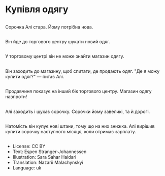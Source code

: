 # Купівля одягу

##
Сорочка Алі стара. Йому потрібна нова.

##
Він йде до торгового центру шукати новий одяг.

##
У торговому центрі він не може знайти магазин одягу.

##
Він заходить до магазину, щоб спитати, де продають одяг. "Де я можу купити одяг?" — питає Алі.

##
Продавчиня показує на інший бік торгового центру. Магазин одягу навпроти!

##
Алі заходить і шукає сорочку. Сорочки йому завеликі, та й дорогі.

##
Натомість він купує нові штани, тому що на них знижка. Алі вирішив купити сорочку наступного місяця, коли отримає зарплату.

##
* License: CC BY
* Text: Espen Stranger-Johannessen
* Illustration: Sara Sahar Haidari
* Translation: Nazarii Malachynskyi
* Language: uk
